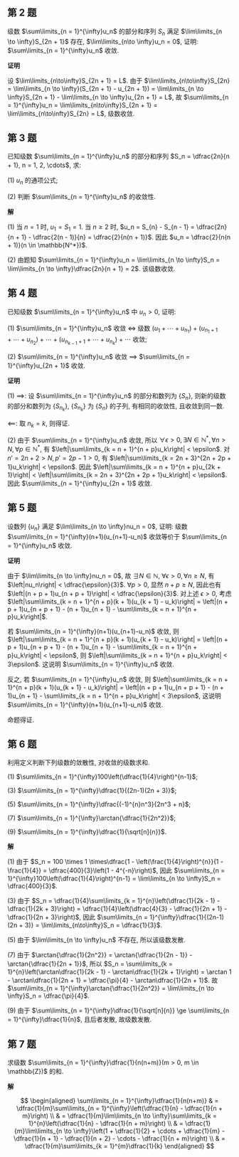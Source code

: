 ﻿
## 第 2 题

级数 $\sum\limits_{n = 1}^{\infty}u_n$ 的部分和序列 $S_n$ 满足 $\lim\limits_{n \to \infty}S_{2n + 1}$ 存在, $\lim\limits_{n\to \infty}u_n = 0$, 证明: $\sum\limits_{n = 1}^{\infty}u_n$ 收敛.

**证明**

设 $\lim\limits_{n\to\infty}S_{2n + 1} = L$. 由于 $\lim\limits_{n\to\infty}S_{2n} = \lim\limits_{n \to \infty}(S_{2n + 1} - u_{2n + 1}) = \lim\limits_{n \to \infty}S_{2n + 1} - \lim\limits_{n \to \infty}u_{2n + 1} = L$, 故 $\sum\limits_{n = 1}^{\infty}u_n = \lim\limits_{n\to\infty}S_{2n + 1} = \lim\limits_{n\to\infty}S_{2n} = L$, 级数收敛.

## 第 3 题

已知级数 $\sum\limits_{n = 1}^{\infty}u_n$ 的部分和序列 $S_n = \dfrac{2n}{n + 1}, n = 1, 2, \cdots$, 求:

(1) $u_n$ 的通项公式;

(2) 判断 $\sum\limits_{n = 1}^{\infty}u_n$ 的收敛性.

**解**

(1) 当 $n = 1$ 时, $u_1 = S_1 = 1$. 当 $n \ge 2$ 时, $u_n = S_{n} - S_{n - 1} = \dfrac{2n}{n + 1} - \dfrac{2(n - 1)}{n} = \dfrac{2}{n(n + 1)}$. 因此 $u_n = \dfrac{2}{n(n + 1)}(n \in \mathbb{N^*})$.

(2) 由题知 $\sum\limits_{n = 1}^{\infty}u_n = \lim\limits_{n \to \infty}S_n = \lim\limits_{n \to \infty}\dfrac{2n}{n + 1} = 2$. 该级数收敛.

## 第 4 题

已知级数 $\sum\limits_{n = 1}^{\infty}u_n$ 中 $u_n > 0$, 证明:

(1) $\sum\limits_{n = 1}^{\infty}u_n$ 收敛 $\iff$ 级数 $(u_1 + \cdots + u_{n_1}) + (u_{n_1 + 1} + \cdots + u_{n_2}) + \cdots + (u_{n_{k-1} + 1} + \cdots + u_{n_k}) + \cdots$ 收敛;

(2) $\sum\limits_{n = 1}^{\infty}u_n$ 收敛 $\implies$ $\sum\limits_{n = 1}^{\infty}u_{2n + 1}$ 收敛.

**证明**

(1) $\implies$: 设 $\sum\limits_{n = 1}^{\infty}u_n$ 的部分和数列为 $\{S_n\}$, 则新的级数的部分和数列为 $\{S_{n_k}\}$, $\{S_{n_k}\}$ 为 $\{S_n\}$ 的子列, 有相同的收敛性, 且收敛到同一数.

$\impliedby$: 取 $n_k = k$, 则得证.

(2) 由于 $\sum\limits_{n = 1}^{\infty}u_n$ 收敛, 所以 $\forall \epsilon > 0, \exists N \in \mathbb{N^*}, \forall n > N, \forall p \in \mathbb{N^*}$, 有 $\left|\sum\limits_{k = n + 1}^{n + p}u_k\right| < \epsilon$. 对 $n'= 2n+2 > N, p' = 2p - 1 > 0$, 有 $\left|\sum\limits_{k = 2n + 3}^{2n + 2p + 1}u_k\right| < \epsilon$. 因此 $\left|\sum\limits_{k = n + 1}^{n + p}u_{2k + 1}\right| < \left|\sum\limits_{k = 2n + 3}^{2n + 2p + 1}u_k\right| < \epsilon$. 因此 $\sum\limits_{n = 1}^{\infty}u_{2n + 1}$ 收敛.

## 第 5 题

设数列 $\{u_n\}$ 满足 $\lim\limits_{n \to \infty}nu_n = 0$, 证明: 级数 $\sum\limits_{n = 1}^{\infty}(n+1)(u_{n+1}-u_n)$ 收敛等价于 $\sum\limits_{n = 1}^{\infty}u_n$ 收敛.

**证明**

由于 $\lim\limits_{n \to \infty}nu_n = 0$, 故 $\exists N \in \mathbb{N}$, $\forall \epsilon > 0, \forall n \ge N$, 有 $\left|nu_n\right| < \dfrac{\epsilon}{3}$. $\forall p > 0$, 显然 $n + p \ge N$, 因此也有 $\left|(n + p + 1)u_{n + p + 1}\right| < \dfrac{\epsilon}{3}$. 对上述 $\epsilon > 0$, 考虑 $\left|\sum\limits_{k = n + 1}^{n + p}(k + 1)(u_{k + 1} - u_k)\right| = \left|(n + p + 1)u_{n + p + 1} - (n + 1)u_{n + 1} - \sum\limits_{k = n + 1}^{n + p}u_k\right|$.

若 $\sum\limits_{n = 1}^{\infty}(n+1)(u_{n+1}-u_n)$ 收敛, 则 $\left|\sum\limits_{k = n + 1}^{n + p}(k + 1)(u_{k + 1} - u_k)\right| = \left|(n + p + 1)u_{n + p + 1} - (n + 1)u_{n + 1} - \sum\limits_{k = n + 1}^{n + p}u_k\right| < \epsilon$, 则 $\left|\sum\limits_{k = n + 1}^{n + p}u_k\right| < 3\epsilon$. 这说明 $\sum\limits_{n = 1}^{\infty}u_n$ 收敛.

反之, 若 $\sum\limits_{n = 1}^{\infty}u_n$ 收敛, 则 $\left|\sum\limits_{k = n + 1}^{n + p}(k + 1)(u_{k + 1} - u_k)\right| = \left|(n + p + 1)u_{n + p + 1} - (n + 1)u_{n + 1} - \sum\limits_{k = n + 1}^{n + p}u_k\right| < 3\epsilon$, 这说明 $\sum\limits_{n = 1}^{\infty}(n+1)(u_{n+1}-u_n)$ 收敛.

命题得证.

## 第 6 题

利用定义判断下列级数的敛散性, 对收敛的级数求和.

(1) $\sum\limits_{n = 1}^{\infty}100\left(\dfrac{1}{4}\right)^{n-1}$;

(3) $\sum\limits_{n = 1}^{\infty}\dfrac{1}{(2n-1)(2n + 3)}$;

(5) $\sum\limits_{n = 1}^{\infty}\dfrac{(-1)^{n}n^3}{2n^3 + n}$;

(7) $\sum\limits_{n = 1}^{\infty}\arctan{\dfrac{1}{2n^2}}$;

(9) $\sum\limits_{n = 1}^{\infty}\dfrac{1}{\sqrt[n]{n}}$.

**解**

(1) 由于 $S_n = 100 \times 1 \times\dfrac{1 - \left(\frac{1}{4}\right)^{n}}{1 - \frac{1}{4}} = \dfrac{400}{3}\left(1 - 4^{-n}\right)$, 因此 $\sum\limits_{n = 1}^{\infty}100\left(\dfrac{1}{4}\right)^{n-1} = \lim\limits_{n \to \infty}S_n = \dfrac{400}{3}$.

(3) 由于 $S_n = \dfrac{1}{4}\sum\limits_{k = 1}^{n}\left(\dfrac{1}{2k - 1} - \dfrac{1}{2k + 3}\right) = \dfrac{1}{4}\left(\dfrac{4}{3} - \dfrac{1}{2n + 1} - \dfrac{1}{2n + 3}\right)$, 因此 $\sum\limits_{n = 1}^{\infty}\dfrac{1}{(2n-1)(2n + 3)} = \lim\limits_{n\to\infty}S_n = \dfrac{1}{3}$.

(5) 由于 $\lim\limits_{n \to \infty}u_n$ 不存在, 所以该级数发散.

(7) 由于 $\arctan{\dfrac{1}{2n^2}} = \arctan{\dfrac{1}{2n - 1}} - \arctan{\dfrac{1}{2n + 1}}$, 所以 $S_n = \sum\limits_{k = 1}^{n}\left(\arctan\dfrac{1}{2k - 1} - \arctan\dfrac{1}{2k + 1}\right) = \arctan 1 - \arctan\dfrac{1}{2n + 1} = \dfrac{\pi}{4} -  \arctan\dfrac{1}{2n + 1}$. 故 $\sum\limits_{n = 1}^{\infty}\arctan{\dfrac{1}{2n^2}} = \lim\limits_{n \to \infty}S_n = \dfrac{\pi}{4}$.

(9) 由于 $\sum\limits_{n = 1}^{\infty}\dfrac{1}{\sqrt[n]{n}} \ge \sum\limits_{n = 1}^{\infty}\dfrac{1}{n}$, 且后者发散, 故级数发散.

## 第 7 题

求级数 $\sum\limits_{n = 1}^{\infty}\dfrac{1}{n(n+m)}(m > 0, m \in \mathbb{Z})$ 的和.

**解**

$$
\begin{aligned}
    \sum\limits_{n = 1}^{\infty}\dfrac{1}{n(n+m)} & = \dfrac{1}{m}\sum\limits_{n = 1}^{\infty}\left(\dfrac{1}{n} - \dfrac{1}{n + m}\right) \\
    & = \dfrac{1}{m}\lim\limits_{n \to \infty}\sum\limits_{k = 1}^{n}\left(\dfrac{1}{n} - \dfrac{1}{n + m}\right) \\
    & = \dfrac{1}{m}\lim\limits_{n \to \infty}\left(1 + \dfrac{1}{2} + \cdots + \dfrac{1}{m} - \dfrac{1}{n + 1} - \dfrac{1}{n + 2} - \cdots - \dfrac{1}{n + m}\right) \\
    & = \dfrac{1}{m}\sum\limits_{k = 1}^{m}\dfrac{1}{k}
\end{aligned}
$$
